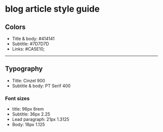 # blog article style guide

## Colors

- Title & body: #414141
- Subtitle: #7D7D7D
- Links: #CA5E10;

---

## Typography

- Title: Cinzel 900
- Subtitle & body: PT Serif 400

### Font sizes

- title: 96px 6rem
- Subtitle: 36px 2.25
- Lead paragraph: 21px 1.3125
- Body: 18px 1.125
